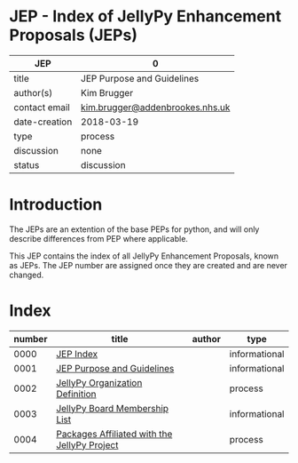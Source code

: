 # JEP - Index of JellyPy Enhancement Proposals (JEPs)

| JEP           | 0                                |
|---------------|----------------------------------|
| title         | JEP Purpose and Guidelines       |
| author(s)     | Kim Brugger                      |
| contact email | kim.brugger@addenbrookes.nhs.uk  |
| date-creation | 2018-03-19                       |
| type          | process                          |
| discussion    | none                             |
| status        | discussion                       |

# Introduction


The JEPs are an extention of the base PEPs for python, and will only
describe differences from PEP where applicable.

This JEP contains the index of all JellyPy Enhancement Proposals,
known as JEPs. The JEP number are assigned once they are created
and are never changed.

# Index

| number | title                                                         | author              | type          |
|--------|---------------------------------------------------------------|---------------------|---------------|
|  0000  | [JEP Index](./JEP-0000.md)                                    |                     | informational |
|  0001  | [JEP Purpose and Guidelines](./JEP-0001.md)                   |                     | informational |
|  0002  | [JellyPy Organization Definition](./JEP-0002.md)              |                     | process       |
|  0003  | [JellyPy Board Membership List](./JEP-0003.md)                |                     | informational |
|  0004  | [Packages Affiliated with the JellyPy Project](./JEP-0004.md) |                     | process       |


